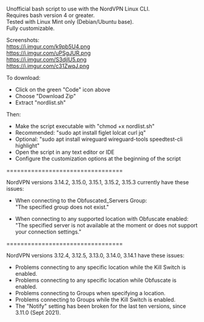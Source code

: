 Unofficial bash script to use with the NordVPN Linux CLI.  
Requires bash version 4 or greater.  
Tested with Linux Mint only (Debian/Ubuntu base).   
Fully customizable. 

Screenshots:  
https://i.imgur.com/k9pb5U4.png  
https://i.imgur.com/uPSgJUR.png  
https://i.imgur.com/S3djlU5.png  
https://i.imgur.com/c31ZwqJ.png  

To download:    
- Click on the green "Code" icon above
- Choose "Download Zip" 
- Extract "nordlist.sh"  

Then:   
- Make the script executable with "chmod +x nordlist.sh"
- Recommended: "sudo apt install figlet lolcat curl jq"
- Optional: "sudo apt install wireguard wireguard-tools speedtest-cli highlight"
- Open the script in any text editor or IDE
- Configure the customization options at the beginning of the script

=================================

NordVPN versions 3.14.2, 3.15.0, 3.15.1, 3.15.2, 3.15.3 currently have these issues:

- When connecting to the Obfuscated_Servers Group:  
"The specified group does not exist."

- When connecting to any supported location with Obfuscate enabled:  
"The specified server is not available at the moment or does not support your connection settings."

=================================

NordVPN versions 3.12.4, 3.12.5, 3.13.0, 3.14.0, 3.14.1 have these issues:

 - Problems connecting to any specific location while the Kill Switch is enabled.  
 - Problems connecting to any specific location while Obfuscate is enabled.
 - Problems connecting to Groups when specifying a location. 
 - Problems connecting to Groups while the Kill Switch is enabled. 
 - The "Notify" setting has been broken for the last ten versions, since 3.11.0 (Sept 2021).

